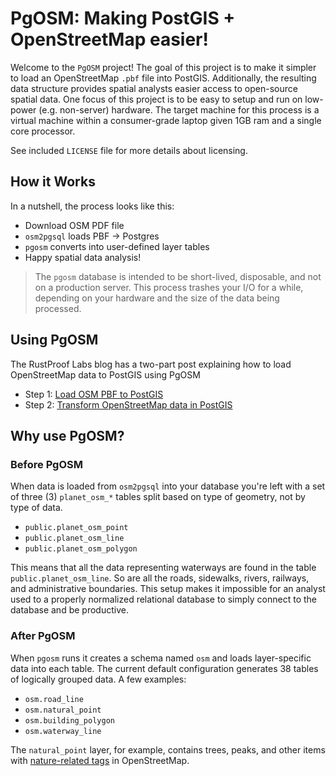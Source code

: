 # PgOSM:  Making PostGIS + OpenStreetMap easier!

Welcome to the `PgOSM` project!  The goal of this project is to make it simpler to load an OpenStreetMap `.pbf` file into PostGIS.  Additionally, the resulting data structure provides spatial analysts easier access to open-source spatial data.  One focus of this project is to be easy to setup and run on low-power (e.g. non-server) hardware.  The target machine for this process is a virtual machine within a consumer-grade laptop given 1GB ram and a single core processor.

See included `LICENSE` file for more details about licensing.


## How it Works

In a nutshell, the process looks like this:

* Download OSM PDF file
* `osm2pgsql` loads PBF -> Postgres
* `pgosm` converts into user-defined layer tables
* Happy spatial data analysis!


> The `pgosm` database is intended to be short-lived, disposable, and not on a production server.  This process trashes your I/O for a while, depending on your hardware and the size of the data being processed.


## Using PgOSM

The RustProof Labs blog has a two-part post explaining how to load OpenStreetMap data to PostGIS using PgOSM


* Step 1: [Load OSM PBF to PostGIS](https://blog.rustprooflabs.com/2019/01/postgis-osm-load)
* Step 2: [Transform OpenStreetMap data in PostGIS](https://blog.rustprooflabs.com/2019/01/postgis-pgosm)


## Why use PgOSM?

### Before PgOSM

When data is loaded from `osm2pgsql` into your database you're left with a set of three (3) `planet_osm_*` tables split based on type of geometry, not by type of data.

* `public.planet_osm_point`
* `public.planet_osm_line`
* `public.planet_osm_polygon`

This means that all the data representing waterways are found in the table `public.planet_osm_line`.  So are all the roads, sidewalks, rivers, railways, and administrative boundaries. This setup makes it impossible for an analyst used to a properly normalized relational database to simply connect to the database and be productive.

### After PgOSM

When `pgosm` runs it creates a schema named `osm` and loads layer-specific data into each table.  The current default configuration generates 38 tables of logically grouped data.  A few examples:

* `osm.road_line`
* `osm.natural_point`
* `osm.building_polygon`
* `osm.waterway_line`

The `natural_point` layer, for example, contains trees, peaks, and other items with [nature-related tags](https://wiki.openstreetmap.org/wiki/Key:natural) in OpenStreetMap.


